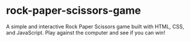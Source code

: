 # rock-paper-scissors-game
A simple and interactive Rock Paper Scissors game built with HTML, CSS, and JavaScript. Play against the computer and see if you can win!
